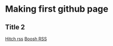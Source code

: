 # Making first github page

## Title 2

[Hitch rss](https://rory-pond.github.io/HitchhikersGuideToTheGalaxy.xml)
[Boosh RSS](https://rory-pond.github.io/TheBoosh_RadioShow.xml)

